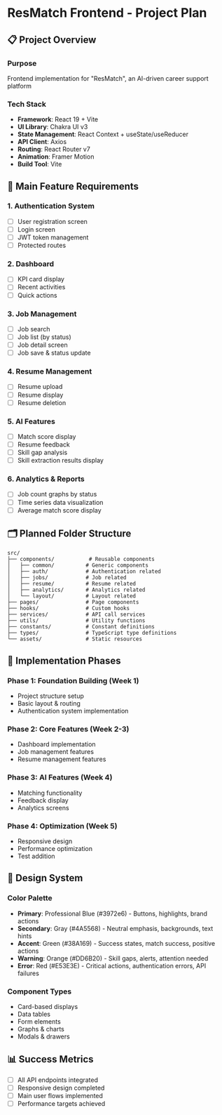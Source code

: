 # ResMatch Frontend - Project Plan

## 📋 Project Overview

### Purpose

Frontend implementation for "ResMatch", an AI-driven career support platform

### Tech Stack

- **Framework**: React 19 + Vite
- **UI Library**: Chakra UI v3
- **State Management**: React Context + useState/useReducer
- **API Client**: Axios
- **Routing**: React Router v7
- **Animation**: Framer Motion
- **Build Tool**: Vite

## 🎯 Main Feature Requirements

### 1. Authentication System

- [ ] User registration screen
- [ ] Login screen
- [ ] JWT token management
- [ ] Protected routes

### 2. Dashboard

- [ ] KPI card display
- [ ] Recent activities
- [ ] Quick actions

### 3. Job Management

- [ ] Job search
- [ ] Job list (by status)
- [ ] Job detail screen
- [ ] Job save & status update

### 4. Resume Management

- [ ] Resume upload
- [ ] Resume display
- [ ] Resume deletion

### 5. AI Features

- [ ] Match score display
- [ ] Resume feedback
- [ ] Skill gap analysis
- [ ] Skill extraction results display

### 6. Analytics & Reports

- [ ] Job count graphs by status
- [ ] Time series data visualization
- [ ] Average match score display

## 🗂️ Planned Folder Structure

```
src/
├── components/           # Reusable components
│   ├── common/          # Generic components
│   ├── auth/            # Authentication related
│   ├── jobs/            # Job related
│   ├── resume/          # Resume related
│   ├── analytics/       # Analytics related
│   └── layout/          # Layout related
├── pages/               # Page components
├── hooks/               # Custom hooks
├── services/            # API call services
├── utils/               # Utility functions
├── constants/           # Constant definitions
├── types/               # TypeScript type definitions
└── assets/              # Static resources
```

## 🚀 Implementation Phases

### Phase 1: Foundation Building (Week 1)

- Project structure setup
- Basic layout & routing
- Authentication system implementation

### Phase 2: Core Features (Week 2-3)

- Dashboard implementation
- Job management features
- Resume management features

### Phase 3: AI Features (Week 4)

- Matching functionality
- Feedback display
- Analytics screens

### Phase 4: Optimization (Week 5)

- Responsive design
- Performance optimization
- Test addition

## 🎨 Design System

### Color Palette

- **Primary**: Professional Blue (#3972e6) - Buttons, highlights, brand actions
- **Secondary**: Gray (#4A5568) - Neutral emphasis, backgrounds, text hints
- **Accent**: Green (#38A169) - Success states, match success, positive actions
- **Warning**: Orange (#DD6B20) - Skill gaps, alerts, attention needed
- **Error**: Red (#E53E3E) - Critical actions, authentication errors, API failures

### Component Types

- Card-based displays
- Data tables
- Form elements
- Graphs & charts
- Modals & drawers

## 📊 Success Metrics

- [ ] All API endpoints integrated
- [ ] Responsive design completed
- [ ] Main user flows implemented
- [ ] Performance targets achieved
